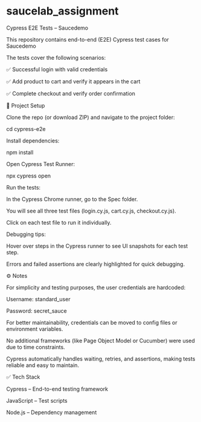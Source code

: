 # saucelab_assignment
Cypress E2E Tests – Saucedemo

This repository contains end-to-end (E2E) Cypress test cases for Saucedemo

The tests cover the following scenarios:

✅ Successful login with valid credentials

✅ Add product to cart and verify it appears in the cart

✅ Complete checkout and verify order confirmation

🚀 Project Setup

Clone the repo (or download ZIP) and navigate to the project folder:

cd cypress-e2e


Install dependencies:

npm install


Open Cypress Test Runner:

npx cypress open


Run the tests:

In the Cypress Chrome runner, go to the Spec folder.

You will see all three test files (login.cy.js, cart.cy.js, checkout.cy.js).

Click on each test file to run it individually.

Debugging tips:

Hover over steps in the Cypress runner to see UI snapshots for each test step.

Errors and failed assertions are clearly highlighted for quick debugging.

⚙️ Notes

For simplicity and testing purposes, the user credentials are hardcoded:

Username: standard_user

Password: secret_sauce

For better maintainability, credentials can be moved to config files or environment variables.

No additional frameworks (like Page Object Model or Cucumber) were used due to time constraints.

Cypress automatically handles waiting, retries, and assertions, making tests reliable and easy to maintain.


✅ Tech Stack

Cypress – End-to-end testing framework

JavaScript – Test scripts

Node.js – Dependency management
